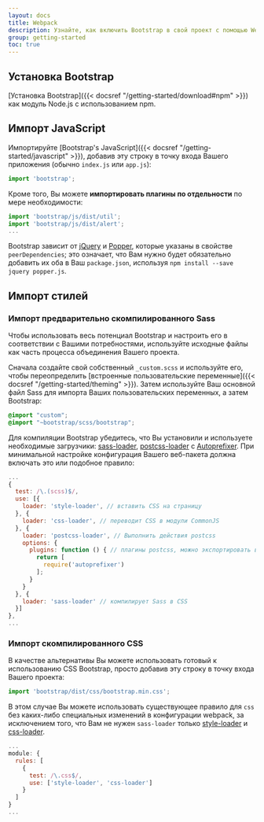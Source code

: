 ```yaml
---
layout: docs
title: Webpack
description: Узнайте, как включить Bootstrap в свой проект с помощью Webpack.
group: getting-started
toc: true
---
```


## Установка Bootstrap

[Установка Bootstrap]({{< docsref "/getting-started/download#npm" >}}) как модуль Node.js с использованием npm.

## Импорт JavaScript

Импортируйте [Bootstrap's JavaScript]({{< docsref "/getting-started/javascript" >}}), добавив эту строку в точку входа Вашего приложения (обычно `index.js` или `app.js`):

```js
import 'bootstrap';
```

Кроме того, Вы можете **импортировать плагины по отдельности** по мере необходимости:

```js
import 'bootstrap/js/dist/util';
import 'bootstrap/js/dist/alert';
...
```

Bootstrap зависит от [jQuery](https://jquery.com/) и [Popper](https://popper.js.org/),
которые указаны в свойстве `peerDependencies`; это означает, что Вам нужно будет обязательно добавить их оба
в Ваш `package.json`, используя `npm install --save jquery popper.js`.

## Импорт стилей

### Импорт предварительно скомпилированного Sass

Чтобы использовать весь потенциал Bootstrap и настроить его в соответствии с Вашими потребностями, используйте исходные файлы как часть процесса объединения Вашего проекта.

Сначала создайте свой собственный `_custom.scss` и используйте его, чтобы переопределить [встроенные пользовательские переменные]({{< docsref "/getting-started/theming" >}}). Затем используйте Ваш основной файл Sass для импорта Ваших пользовательских переменных, а затем Bootstrap:

```scss
@import "custom";
@import "~bootstrap/scss/bootstrap";
```

Для компиляции Bootstrap убедитесь, что Вы установили и используете необходимые загрузчики: [sass-loader](https://github.com/webpack-contrib/sass-loader), [postcss-loader](https://github.com/webpack-contrib/postcss-loader) с [Autoprefixer](https://github.com/postcss/autoprefixer#webpack). При минимальной настройке конфигурация Вашего веб-пакета должна включать это или подобное правило:

```js
...
{
  test: /\.(scss)$/,
  use: [{
    loader: 'style-loader', // вставить CSS на страницу
  }, {
    loader: 'css-loader', // переводит CSS в модули CommonJS
  }, {
    loader: 'postcss-loader', // Выполнить действия postcss
    options: {
      plugins: function () { // плагины postcss, можно экспортировать в postcss.config.js
        return [
          require('autoprefixer')
        ];
      }
    }
  }, {
    loader: 'sass-loader' // компилирует Sass в CSS
  }]
},
...
```

### Импорт скомпилированного CSS

В качестве альтернативы Вы можете использовать готовый к использованию CSS Bootstrap, просто добавив эту строку в точку входа Вашего проекта:

```js
import 'bootstrap/dist/css/bootstrap.min.css';
```

В этом случае Вы можете использовать существующее правило для `css` без каких-либо специальных изменений в конфигурации webpack, за исключением того, что Вам не нужен `sass-loader` только [style-loader](https://github.com/webpack-contrib/style-loader) и [css-loader](https://github.com/webpack-contrib/css-loader).

```js
...
module: {
  rules: [
    {
      test: /\.css$/,
      use: ['style-loader', 'css-loader']
    }
  ]
}
...
```
